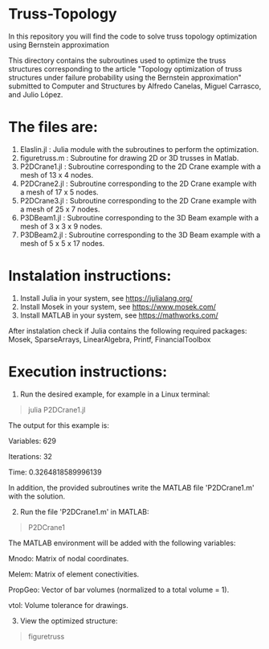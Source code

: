 # Truss-Topology
In this repository you will find the code to solve truss topology optimization using Bernstein approximation


This directory contains the subroutines used to optimize the truss structures corresponding
to the article "Topology optimization of truss structures under failure probability using the
Bernstein approximation" submitted to Computer and Structures by Alfredo Canelas, Miguel Carrasco, and Julio López.

# The files are:

1. Elaslin.jl    : Julia module with the subroutines to perform the optimization.
2. figuretruss.m : Subroutine for drawing 2D or 3D trusses in Matlab.
3. P2DCrane1.jl  : Subroutine corresponding to the 2D Crane example with a mesh of 13 x 4 nodes.
4. P2DCrane2.jl  : Subroutine corresponding to the 2D Crane example with a mesh of 17 x 5 nodes.
5. P2DCrane3.jl  : Subroutine corresponding to the 2D Crane example with a mesh of 25 x 7 nodes.
6. P3DBeam1.jl   : Subroutine corresponding to the 3D Beam example with a mesh of 3 x 3 x 9 nodes.
7. P3DBeam2.jl   : Subroutine corresponding to the 3D Beam example with a mesh of 5 x 5 x 17 nodes.

# Instalation instructions:

1. Install Julia in your system, see https://julialang.org/
2. Install Mosek in your system, see https://www.mosek.com/
3. Install MATLAB in your system, see https://mathworks.com/

After instalation check if Julia contains the following required packages:
Mosek, SparseArrays, LinearAlgebra, Printf, FinancialToolbox

# Execution instructions:

1. Run the desired example, for example in a Linux terminal:

> julia P2DCrane1.jl

The output for this example is:

Variables:   629

Iterations:  32

Time:        0.3264818589996139


In addition, the provided subroutines write the MATLAB file 'P2DCrane1.m' with the solution.

2. Run the file 'P2DCrane1.m' in MATLAB:

> P2DCrane1

The MATLAB environment will be added with the following variables:

Mnodo:   Matrix of nodal coordinates.

Melem:   Matrix of element conectivities.

PropGeo: Vector of bar volumes (normalized to a total volume = 1).

vtol:    Volume tolerance for drawings.


3. View the optimized structure:

> figuretruss
